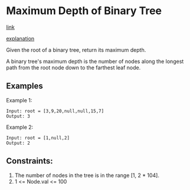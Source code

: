 # Maximum Depth of Binary Tree

[link](https://leetcode.com/problems/maximum-depth-of-binary-tree/)

[explanation](https://leetcode.com/problems/maximum-depth-of-binary-tree/discuss/1770060/C%2B%2B-oror-Recursive-oror-DFS-oror-Example-Dry-Run-oror-Well-Explained)

Given the root of a binary tree, return its maximum depth.

A binary tree's maximum depth is the number of nodes along the longest path from the root node down to the farthest leaf node.

## Examples

Example 1:

```
Input: root = [3,9,20,null,null,15,7]
Output: 3
```

Example 2:

```
Input: root = [1,null,2]
Output: 2
```

## Constraints:
1. The number of nodes in the tree is in the range [1, 2 * 104].
2. 1 <= Node.val <= 100